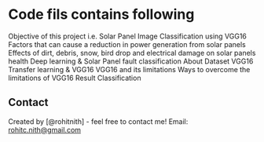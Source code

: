 # Code fils contains following 
Objective of this project i.e. Solar Panel Image Classification using VGG16
Factors that can cause a reduction in power generation from solar panels
Effects of dirt, debris, snow, bird drop and electrical damage on solar panels health
Deep learning & Solar Panel fault classification
About Dataset
VGG16
Transfer learning & VGG16
VGG16 and its limitations
Ways to overcome the limitations of VGG16
Result Classification


## Contact
Created by [@rohitnith] - feel free to contact me!
Email: rohitc.nith@gmail.com
